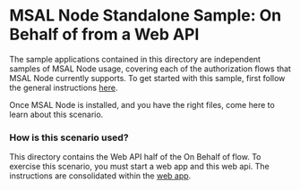 # MSAL Node Standalone Sample:  On Behalf of from a Web API

The sample applications contained in this directory are independent samples of MSAL Node usage, covering each of the authorization flows that MSAL Node currently supports. To get started with this sample, first follow the general instructions [here](../readme.me).

Once MSAL Node is installed, and you have the right files, come here to learn about this scenario.

### How is this scenario used?

This directory contains the Web API half of the On Behalf of flow.  To exercise this scenario, you must start a web app and this web api.  The instructions are consolidated within the [web app](../web-app/readme.md).